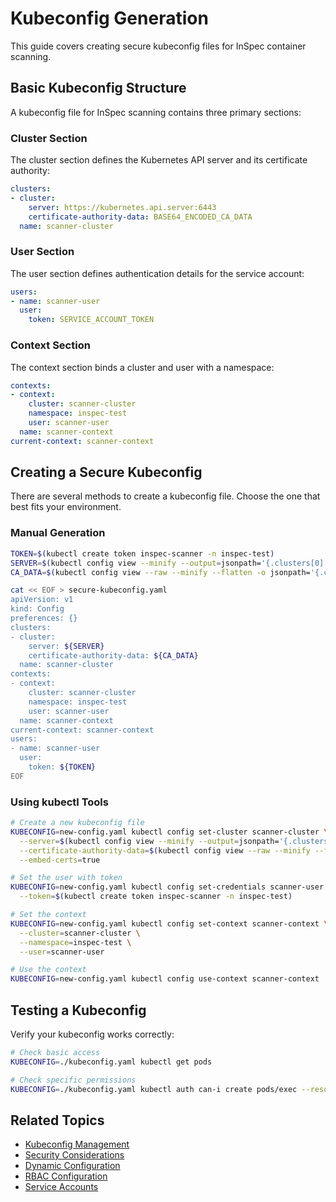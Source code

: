 # Kubeconfig Generation

This guide covers creating secure kubeconfig files for InSpec container scanning.

## Basic Kubeconfig Structure

A kubeconfig file for InSpec scanning contains three primary sections:

### Cluster Section

The cluster section defines the Kubernetes API server and its certificate authority:

```yaml
clusters:
- cluster:
    server: https://kubernetes.api.server:6443
    certificate-authority-data: BASE64_ENCODED_CA_DATA
  name: scanner-cluster
```

### User Section

The user section defines authentication details for the service account:

```yaml
users:
- name: scanner-user
  user:
    token: SERVICE_ACCOUNT_TOKEN
```

### Context Section

The context section binds a cluster and user with a namespace:

```yaml
contexts:
- context:
    cluster: scanner-cluster
    namespace: inspec-test
    user: scanner-user
  name: scanner-context
current-context: scanner-context
```

## Creating a Secure Kubeconfig

There are several methods to create a kubeconfig file. Choose the one that best fits your environment.

### Manual Generation

```bash
TOKEN=$(kubectl create token inspec-scanner -n inspec-test)
SERVER=$(kubectl config view --minify --output=jsonpath='{.clusters[0].cluster.server}')
CA_DATA=$(kubectl config view --raw --minify --flatten -o jsonpath='{.clusters[].cluster.certificate-authority-data}')

cat << EOF > secure-kubeconfig.yaml
apiVersion: v1
kind: Config
preferences: {}
clusters:
- cluster:
    server: ${SERVER}
    certificate-authority-data: ${CA_DATA}
  name: scanner-cluster
contexts:
- context:
    cluster: scanner-cluster
    namespace: inspec-test
    user: scanner-user
  name: scanner-context
current-context: scanner-context
users:
- name: scanner-user
  user:
    token: ${TOKEN}
EOF
```

### Using kubectl Tools

```bash
# Create a new kubeconfig file
KUBECONFIG=new-config.yaml kubectl config set-cluster scanner-cluster \
  --server=$(kubectl config view --minify --output=jsonpath='{.clusters[0].cluster.server}') \
  --certificate-authority-data=$(kubectl config view --raw --minify --flatten -o jsonpath='{.clusters[].cluster.certificate-authority-data}') \
  --embed-certs=true

# Set the user with token
KUBECONFIG=new-config.yaml kubectl config set-credentials scanner-user \
  --token=$(kubectl create token inspec-scanner -n inspec-test)

# Set the context
KUBECONFIG=new-config.yaml kubectl config set-context scanner-context \
  --cluster=scanner-cluster \
  --namespace=inspec-test \
  --user=scanner-user

# Use the context
KUBECONFIG=new-config.yaml kubectl config use-context scanner-context
```

## Testing a Kubeconfig

Verify your kubeconfig works correctly:

```bash
# Check basic access
KUBECONFIG=./kubeconfig.yaml kubectl get pods

# Check specific permissions
KUBECONFIG=./kubeconfig.yaml kubectl auth can-i create pods/exec --resource-name=inspec-target
```

## Related Topics

- [Kubeconfig Management](management.md)
- [Security Considerations](security.md)
- [Dynamic Configuration](dynamic.md)
- [RBAC Configuration](../../rbac/index.md)
- [Service Accounts](../../service-accounts/index.md)
